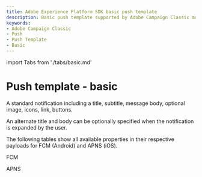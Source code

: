 ```yaml
---
title: Adobe Experience Platform SDK basic push template
description: Basic push template supported by Adobe Campaign Classic mobile extension.
keywords:
- Adobe Campaign Classic
- Push
- Push Template
- Basic
---
```


import Tabs from './tabs/basic.md'

# Push template - basic

A standard notification including a title, subtitle, message body, optional image, icons, link, buttons.

An alternate title and body can be optionally specified when the notification is expanded by the user.

The following tables show all available properties in their respective payloads for FCM (Android) and APNS (iOS).

<TabsBlock orientation="horizontal" slots="heading, content" repeat="2"/>

FCM

<Tabs query="platform=fcm&template=basic"/>

APNS

<Tabs query="platform=apns&template=basic"/>

